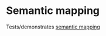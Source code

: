 # Semantic mapping

Tests/demonstrates [semantic mapping](https://docs.nasdanika.org/core/mapping/index.html)

